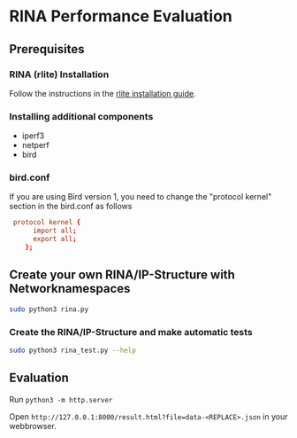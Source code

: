 # RINA Performance Evaluation
## Prerequisites

### RINA (rlite) Installation
Follow the instructions in the [rlite installation guide](https://github.com/rlite/rlite#2-software-**requirements**).

### Installing additional components
- iperf3
- netperf
- bird 

### bird.conf
If you are using Bird version 1, you need to change the "protocol kernel" section in the bird.conf as follows
```conf
 protocol kernel {
      import all;	
  	  export all;
    };
```

## Create your own RINA/IP-Structure with Networknamespaces
```bash
sudo python3 rina.py 
```

### Create the RINA/IP-Structure and make automatic tests
```bash
sudo python3 rina_test.py --help 
```
## Evaluation

Run `python3 -m http.server`

Open `http://127.0.0.1:8000/result.html?file=data-<REPLACE>.json` in your webbrowser.
